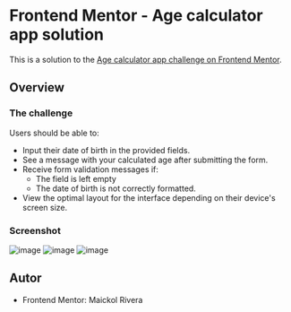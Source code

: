 # Frontend Mentor - Age calculator app solution

This is a solution to the [Age calculator app challenge on Frontend Mentor](https://www.frontendmentor.io/challenges/age-calculator-app-dF9DFFpj-Q). 

## Overview

### The challenge

Users should be able to:

- Input their date of birth in the provided fields.
- See a message with your calculated age after submitting the form.
- Receive form validation messages if:
  - The field is left empty
  - The date of birth is not correctly formatted.
- View the optimal layout for the interface depending on their device's screen size.

### Screenshot

![image](https://github.com/m4icol/codeChallenges/assets/93083280/63417266-5a6a-4c9d-9cf7-ca7044273dfe)
![image](https://github.com/m4icol/codeChallenges/assets/93083280/b48a376b-90ca-4ab7-9212-f77a8201d1b6)
![image](https://github.com/m4icol/codeChallenges/assets/93083280/90c98b24-cde4-4b6a-87c1-8895c8c505ec)


## Autor

- Frontend Mentor: Maickol Rivera
